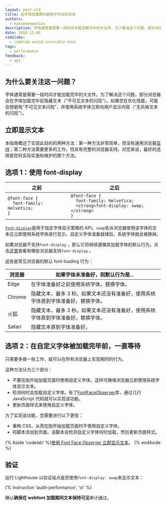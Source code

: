 ```yaml
---
layout: post-old
title: 在字体加载期间避免不可见的文本
authors:
  - katiehempenius
description: 字体通常是需要一段时间才能加载完毕的大文件。为了解决这个问题，部分浏览器会在字体加载完毕前隐藏文本（“不可见文本的闪现”）。如果您在优化性能，可能会想避免“不可见文本闪现”，并使用系统字体立即向用户显示内容。
date: 2018-11-05
codelabs:
  - codelab-avoid-invisible-text
tags:
  - performance
feedback:
  - api
---
```


## 为什么要关注这一问题？

字体通常是需要一段时间才能加载完毕的大文件。为了解决这个问题，部分浏览器会在字体加载完毕前隐藏文本（“不可见文本的闪现”）。如果您在优化性能，可能会想避免“不可见文本闪现”，并使用系统字体立即向用户显示内容（“无风格文本的闪现”）。

## 立即显示文本

本指南概述了实现此目的的两种方法：第一种方法非常简单，但没有通用浏览器[支持](https://caniuse.com/#search=font-display)；第二种方法需要更多的工作，但具有完整的浏览器支持。对您来说，最好的选择是您将实际实施和维护的那个方法。

## 选项 1：使用 font-display

<div class="w-table-wrapper">
  <table>
    <thead>
      <tr>
        <th>之前</th>
        <th>之后</th>
      </tr>
    </thead>
    <tbody>
      <tr>
        <td>
<code>@font-face {
  font-family: Helvetica;
}
</code>
        </td>
        <td>
<code>@font-face {
  font-family: Helvetica;
  &lt;strong&gt;font-display: swap;&lt;/strong&gt;
}
</code>
        </td>
      </tr>
    </tbody>
  </table>
</div>

[`font-display`](https://developer.mozilla.org/docs/Web/CSS/@font-face/font-display)是用于指定字体显示策略的 API。`swap`告诉浏览器使用该字体的文本应立即使用系统字体进行显示。自定义字体准备就绪后，系统字体就会被换掉。

如果浏览器不支持`font-display` ，那么它将继续遵循其加载字体的默认行为。点击[这里](https://caniuse.com/#search=font-display)查看有哪些浏览器支持`font-display` 。

这些是常见浏览器的默认 font-loading 行为：

<div class="w-table-wrapper">
  <table>
    <thead>
      <tr>
        <th><strong>浏览器</strong></th>
        <th><strong>如果字体未准备好，则默认行为是...</strong></th>
      </tr>
    </thead>
    <tbody>
      <tr>
        <td>Edge</td>
        <td>在字体准备好之前使用系统字体。替换字体。</td>
      </tr>
      <tr>
        <td>Chrome</td>
        <td>隐藏文本，最多 3 秒。如果文本还没有准备好，使用系统字体直到字体准备好。替换字体。</td>
      </tr>
      <tr>
        <td>火狐</td>
        <td>隐藏文本，最多 3 秒。如果文本还没有准备好，使用系统字体直到字体准备好。替换字体。</td>
      </tr>
      <tr>
        <td>Safari</td>
        <td>隐藏文本直到字体准备好。</td>
      </tr>
    </tbody>
  </table>
</div>

## 选项 2：在自定义字体被加载完毕前，一直等待

只需要多做一些工作，就可以在所有浏览器上实现相同的行为。

这种方法分为三个部分：

- 不要在刚开始加载页面时使用自定义字体。这样可确保浏览器立即使用系统字体显示文本。
- 检测何时会加载自定义字体。有了[FontFaceObserver](https://github.com/bramstein/fontfaceobserver)库，通过几行 JavaScript 代码就可以实现该功能。
- 更新页面样式来使用自定义字体。

为了实现该功能，您需要进行以下更改：

- 重构 CSS，从而在刚开始加载页面时不使用自定义字体。
- 将脚本添加到页面。该脚本会检测自定义字体何时加载，然后更新页面样式。

{% Aside 'codelab' %}[使用 Font Face Observer 立即显示文本](/codelab-avoid-invisible-text)。 {% endAside %}

## 验证

运行 Lighthouse 以验证站点是否使用`font-display: swap`来显示文本：

{% Instruction 'audit-performance', 'ol' %}

确认**确保在 webfont 加载期间文本保持可见**审计通过。
